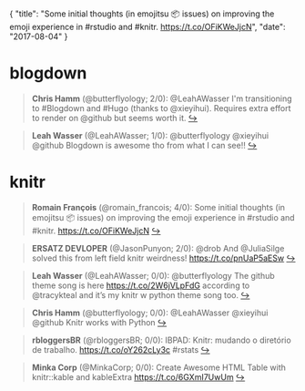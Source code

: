 {
  "title": "Some initial thoughts (in emojitsu 📦 issues) on improving the emoji experience in #rstudio and #knitr. https://t.co/OFiKWeJjcN",
  "date": "2017-08-04"
}

# blogdown

> **Chris Hamm** (@butterflyology; 2/0): @LeahAWasser I'm transitioning to #Blogdown and #Hugo (thanks to @xieyihui). Requires extra effort to render on @github but seems worth it.  [&#8618;](https://twitter.com/xieyihui/status/893266022580473857)

<!-- -->


> **Leah Wasser** (@LeahAWasser; 1/0): @butterflyology @xieyihui @github Blogdown is awesome tho from what I can see!!  [&#8618;](https://twitter.com/xieyihui/status/893271052675031041)

<!-- -->


# knitr

> **Romain François** (@romain_francois; 4/0): Some initial thoughts (in emojitsu 📦 issues) on improving the emoji experience in #rstudio and #knitr. https://t.co/OFiKWeJjcN  [&#8618;](https://twitter.com/xieyihui/status/893384796675727362)

<!-- -->


> **ERSATZ DEVLOPER** (@JasonPunyon; 2/0): @drob And @JuliaSilge solved this from left field knitr weirdness! https://t.co/pnUaP5aESw  [&#8618;](https://twitter.com/xieyihui/status/893524817881821184)

<!-- -->


> **Leah Wasser** (@LeahAWasser; 0/0): @butterflyology The github theme song is here https://t.co/2W6jVLpFdG according to @tracykteal and it’s my knitr w python theme song too.  [&#8618;](https://twitter.com/xieyihui/status/893595541778685957)

<!-- -->


> **Chris Hamm** (@butterflyology; 0/0): @LeahAWasser @xieyihui @github Knitr works with Python  [&#8618;](https://twitter.com/xieyihui/status/893594563729805312)

<!-- -->


> **rbloggersBR** (@rbloggersBR; 0/0): IBPAD: Knitr: mudando o diretório de trabalho. https://t.co/oY262cLy3c #rstats  [&#8618;](https://twitter.com/xieyihui/status/893502589949620224)

<!-- -->


> **Minka Corp** (@MinkaCorp; 0/0): Create Awesome HTML Table with knitr::kable and kableExtra https://t.co/6GXmI7UwUm  [&#8618;](https://twitter.com/xieyihui/status/893258040035692545)

<!-- -->


